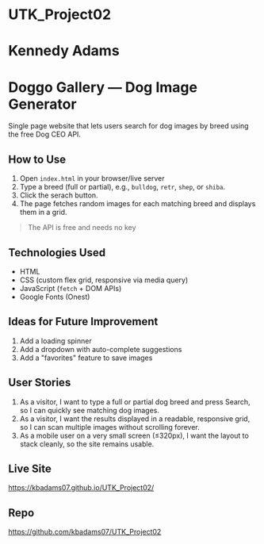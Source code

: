# UTK_Project02
# Kennedy Adams
# Doggo Gallery — Dog Image Generator

Single page website that lets users search for dog images by breed using the free Dog CEO API. 

## How to Use
1. Open `index.html` in your browser/live server
2. Type a breed (full or partial), e.g., `bulldog`, `retr`, `shep`, or `shiba`.
3. Click the serach button.
4. The page fetches random images for each matching breed and displays them in a grid.

> The API is free and needs no key

## Technologies Used
- HTML
- CSS (custom flex grid, responsive via media query)
- JavaScript (`fetch` + DOM APIs)
- Google Fonts (Onest)


## Ideas for Future Improvement
1. Add a loading spinner
2. Add a dropdown with auto-complete suggestions
3. Add a "favorites" feature to save images

## User Stories
1. As a visitor, I want to type a full or partial dog breed and press Search, so I can quickly see matching dog images.
2. As a visitor, I want the results displayed in a readable, responsive grid, so I can scan multiple images without scrolling forever.
3. As a mobile user on a very small screen (≤320px), I want the layout to stack cleanly, so the site remains usable.

## Live Site
https://kbadams07.github.io/UTK_Project02/

## Repo
https://github.com/kbadams07/UTK_Project02

